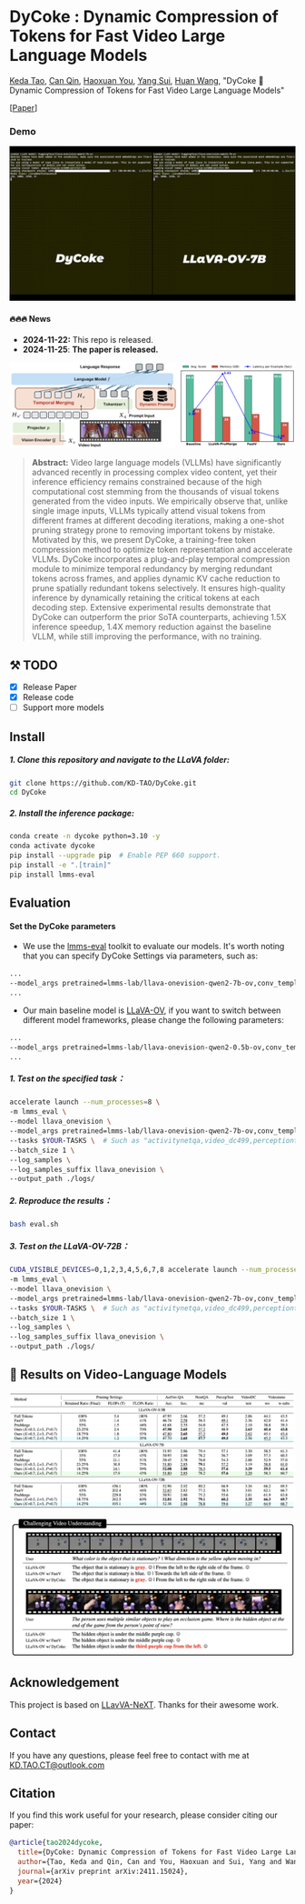 
# DyCoke : **Dynamic Compression of Tokens for Fast Video Large Language Models**

[Keda Tao](), [Can Qin](https://canqin.tech/), [Haoxuan You](https://hxyou.github.io/), [Yang Sui](https://eclipsess.github.io/yangsui.github.io/), [Huan Wang](https://huanwang.tech/), "DyCoke 🥤Dynamic Compression of Tokens for Fast Video Large Language Models"

[[Paper](https://arxiv.org/abs/2411.15024)]

### Demo

![video](figures/video-ezgif.com-resize-2.gif)
#### 🔥🔥🔥 News

- **2024-11-22:** This repo is released.
- **2024-11-25**: **The paper is released.**

![overview](figures/overview.png)


> **Abstract:** Video large language models (VLLMs) have significantly advanced recently in processing complex video content, yet their inference efficiency remains constrained because of the high computational cost stemming from the thousands of visual tokens generated from the video inputs. We empirically observe that, unlike single image inputs, VLLMs typically attend visual tokens from different frames at different decoding iterations, making a one-shot pruning strategy prone to removing important tokens by mistake. Motivated by this, we present DyCoke, a training-free token compression method to optimize token representation and accelerate VLLMs. DyCoke incorporates a plug-and-play temporal compression module to minimize temporal redundancy by merging redundant tokens across frames, and applies dynamic KV cache reduction to prune spatially redundant tokens selectively. It ensures high-quality inference by dynamically retaining the critical tokens at each decoding step. Extensive experimental results demonstrate that DyCoke can outperform the prior SoTA counterparts, achieving 1.5X inference speedup, 1.4X memory reduction against the baseline VLLM, while still improving the performance, with no training.

## ⚒️ TODO

* [x] Release Paper 
* [x] Release code 
* [ ] Support more models

## Install
##### 1. **Clone this repository and navigate to the LLaVA folder:**
```bash
git clone https://github.com/KD-TAO/DyCoke.git
cd DyCoke
```

##### 2. **Install the inference package:**
```bash
conda create -n dycoke python=3.10 -y
conda activate dycoke
pip install --upgrade pip  # Enable PEP 660 support.
pip install -e ".[train]"
pip install lmms-eval
```

## Evaluation
#### Set the DyCoke parameters
- We use the [lmms-eval](https://github.com/EvolvingLMMs-Lab/lmms-eval) toolkit to evaluate our models. It's worth noting that you can specify DyCoke Settings via parameters, such as:
```bash
...
--model_args pretrained=lmms-lab/llava-onevision-qwen2-7b-ov,conv_template=qwen_1_5,model_name=llava_qwen,dycoke=True,dycoke_l=3,dycoke_p=0.7,dycoke_k=0.7 \
...
```
- Our main baseline model is [LLaVA-OV](https://github.com/LLaVA-VL/LLaVA-NeXT/tree/main), if you want to switch between different model frameworks, please change the following parameters:
```bash
...
--model_args pretrained=lmms-lab/llava-onevision-qwen2-0.5b-ov,conv_template=qwen_1_5,model_name=llava_qwen,dycoke=True,dycoke_num_image_per_frame=$YOUR_NUM,image_token_start_index=$YOUR_IDX \
...
```
##### 1. Test on the specified task：
```bash
accelerate launch --num_processes=8 \
-m lmms_eval \
--model llava_onevision \
--model_args pretrained=lmms-lab/llava-onevision-qwen2-7b-ov,conv_template=qwen_1_5,model_name=llava_qwen,dycoke=True \
--tasks $YOUR-TASKS \  # Such as "activitynetqa,video_dc499,perceptiontest_val_mc,videomme_w_subtitle,videomme,nextqa_mc_test..."
--batch_size 1 \
--log_samples \
--log_samples_suffix llava_onevision \
--output_path ./logs/
```
##### 2. **Reproduce the results**：
```bash
bash eval.sh
```
##### 3. **Test on the LLaVA-OV-72B**：
```bash
CUDA_VISIBLE_DEVICES=0,1,2,3,4,5,6,7,8 accelerate launch --num_processes=1 \
-m lmms_eval \
--model llava_onevision \
--model_args pretrained=lmms-lab/llava-onevision-qwen2-7b-ov,conv_template=qwen_1_5,model_name=llava_qwen,dycoke=True,device_map=auto \
--tasks $YOUR-TASKS \  # Such as "activitynetqa,video_dc499,perceptiontest_val_mc,videomme_w_subtitle,videomme,nextqa_mc_test..."
--batch_size 1 \
--log_samples \
--log_samples_suffix llava_onevision \
--output_path ./logs/
```

## 👀 Results on Video-Language Models

![overview](figures/table.png)

![overview](figures/case.png)
## Acknowledgement

This project is based on [LLavVA-NeXT](https://github.com/LLaVA-VL/LLaVA-NeXT). Thanks for their awesome work.

## Contact

If you have any questions, please feel free to contact with me at KD.TAO.CT@outlook.com

## Citation

If you find this work useful for your research, please consider citing our paper:

```bibtex
@article{tao2024dycoke,
  title={DyCoke: Dynamic Compression of Tokens for Fast Video Large Language Models},
  author={Tao, Keda and Qin, Can and You, Haoxuan and Sui, Yang and Wang, Huan},
  journal={arXiv preprint arXiv:2411.15024},
  year={2024}
}
```
